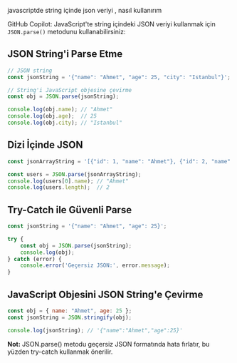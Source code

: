 

javascriptde string içinde json veriyi , nasıl kullanırım

GitHub Copilot: JavaScript'te string içindeki JSON veriyi kullanmak için `JSON.parse()` metodunu kullanabilirsiniz:

## JSON String'i Parse Etme

````javascript
// JSON string
const jsonString = '{"name": "Ahmet", "age": 25, "city": "Istanbul"}';

// String'i JavaScript objesine çevirme
const obj = JSON.parse(jsonString);

console.log(obj.name); // "Ahmet"
console.log(obj.age);  // 25
console.log(obj.city); // "Istanbul"
````

## Dizi İçinde JSON

````javascript
const jsonArrayString = '[{"id": 1, "name": "Ahmet"}, {"id": 2, "name": "Mehmet"}]';

const users = JSON.parse(jsonArrayString);
console.log(users[0].name); // "Ahmet"
console.log(users.length);  // 2
````

## Try-Catch ile Güvenli Parse

````javascript
const jsonString = '{"name": "Ahmet", "age": 25}';

try {
    const obj = JSON.parse(jsonString);
    console.log(obj);
} catch (error) {
    console.error('Geçersiz JSON:', error.message);
}
````

## JavaScript Objesini JSON String'e Çevirme

````javascript
const obj = { name: "Ahmet", age: 25 };
const jsonString = JSON.stringify(obj);

console.log(jsonString); // '{"name":"Ahmet","age":25}'
````

**Not:** JSON.parse() metodu geçersiz JSON formatında hata fırlatır, bu yüzden try-catch kullanmak önerilir.